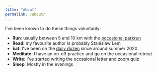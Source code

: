 ```yaml
---
title: "About"
permalink: /about/
---
```


I've been known to do these things voluntarily:
- **Run**: usually between 5 and 10 km with the [occasional parkrun](https://www.parkrun.org.uk/results/athleteresultshistory/?athleteNumber=2514189)
- **Read**: my favourite author is probably Stanislaw Lem
- **Eat**: I've been on the [daily dozen](https://nutritionfacts.org/daily-dozen-challenge/) since around summer 2020
- **Meditate**: I have an on-off practice and go on the occasional retreat
- **Write**: I've started writing the occasional letter and zoom quiz
- **Sleep**: Mostly in the evenings
